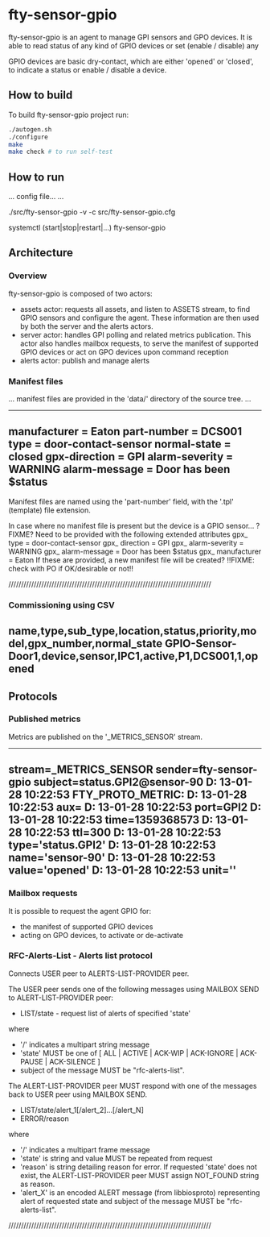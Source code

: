# fty-sensor-gpio

fty-sensor-gpio is an agent to manage GPI sensors and GPO devices. It is able
to read status of any kind of GPIO devices or set (enable / disable) any

GPIO devices are basic dry-contact, which are either 'opened' or 'closed', to
indicate a status or enable / disable a device.

## How to build

To build fty-sensor-gpio project run:

```bash
./autogen.sh
./configure
make
make check # to run self-test
```

## How to run

...
config file...
...

./src/fty-sensor-gpio -v -c src/fty-sensor-gpio.cfg

systemctl (start|stop|restart|...) fty-sensor-gpio


## Architecture

### Overview

fty-sensor-gpio is composed of two actors:

* assets actor: requests all assets, and listen to ASSETS stream, to find GPIO
sensors and configure the agent. These information are then used by both the
server and the alerts actors.
* server actor: handles GPI polling and related metrics publication. This actor
also handles mailbox requests, to serve the manifest of supported GPIO devices
or act on GPO devices upon command reception
* alerts actor: publish and manage alerts

### Manifest files

...
manifest files are provided in the 'data/' directory of the source tree.
...

--------------------------------------------------------------------------------
manufacturer   = Eaton
part-number    = DCS001
type           = door-contact-sensor
normal-state   = closed
gpx-direction  = GPI
alarm-severity = WARNING
alarm-message  = Door has been $status
--------------------------------------------------------------------------------

Manifest files are named using the 'part-number' field, with the '.tpl'
(template) file extension.


In case where no manifest file is present but the device is a GPIO sensor...
?FIXME?
Need to be provided with the following extended attributes
  gpx_  type           = door-contact-sensor
  gpx_  direction  = GPI
  gpx_  alarm-severity = WARNING
  gpx_  alarm-message  = Door has been $status
  gpx_  manufacturer   = Eaton
If these are provided, a new manifest file will be created?
!!FIXME: check with PO if OK/desirable or not!!



////////////////////////////////////////////////////////////////////////////////

### Commissioning using CSV
name,type,sub_type,location,status,priority,model,gpx_number,normal_state
GPIO-Sensor-Door1,device,sensor,IPC1,active,P1,DCS001,1,opened
--

## Protocols

### Published metrics

Metrics are published on the '_METRICS_SENSOR' stream.

--------------------------------------------------------------------------------
stream=_METRICS_SENSOR
sender=fty-sensor-gpio
subject=status.GPI2@sensor-90
D: 13-01-28 10:22:53 FTY_PROTO_METRIC:
D: 13-01-28 10:22:53     aux=
D: 13-01-28 10:22:53         port=GPI2
D: 13-01-28 10:22:53     time=1359368573
D: 13-01-28 10:22:53     ttl=300
D: 13-01-28 10:22:53     type='status.GPI2'
D: 13-01-28 10:22:53     name='sensor-90'
D: 13-01-28 10:22:53     value='opened'
D: 13-01-28 10:22:53     unit=''
--------------------------------------------------------------------------------

### Mailbox requests

It is possible to request the agent GPIO for:
* the manifest of supported GPIO devices
* acting on GPO devices, to activate or de-activate

### RFC-Alerts-List  -  Alerts list protocol
Connects USER peer to ALERTS-LIST-PROVIDER peer.

The USER peer sends one of the following messages using MAILBOX SEND to
ALERT-LIST-PROVIDER peer:

* LIST/state - request list of alerts of specified 'state'

where
* '/' indicates a multipart string message
* 'state' MUST be one of [ ALL | ACTIVE | ACK-WIP | ACK-IGNORE | ACK-PAUSE | ACK-SILENCE ]
* subject of the message MUST be "rfc-alerts-list".


The ALERT-LIST-PROVIDER peer MUST respond with one of the messages back to USER
peer using MAILBOX SEND.

* LIST/state/alert_1[/alert_2]...[/alert_N]
* ERROR/reason

where
* '/' indicates a multipart frame message
* 'state' is string and value MUST be repeated from request
* 'reason' is string detailing reason for error. If requested 'state' does not
    exist, the ALERT-LIST-PROVIDER peer MUST assign NOT_FOUND string as reason.
* 'alert_X' is an encoded ALERT message (from libbiosproto) representing alert
    of requested state and subject of the message MUST be "rfc-alerts-list".

////////////////////////////////////////////////////////////////////////////////
